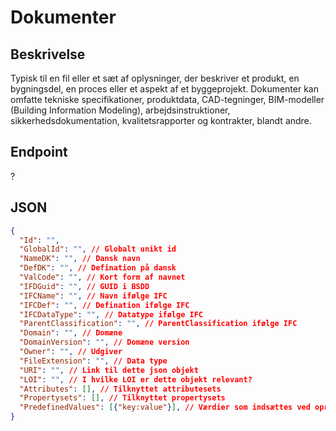 # Dokumenter

## Beskrivelse

Typisk til en fil eller et sæt af oplysninger, der beskriver et produkt, en bygningsdel, en proces eller et aspekt af et byggeprojekt. Dokumenter kan omfatte tekniske specifikationer, produktdata, CAD-tegninger, BIM-modeller (Building Information Modeling), arbejdsinstruktioner, sikkerhedsdokumentation, kvalitetsrapporter og kontrakter, blandt andre.

## Endpoint

?

## JSON

```json
{
  "Id": "",
  "GlobalId": "", // Globalt unikt id
  "NameDK": "", // Dansk navn
  "DefDK": "", // Defination på dansk
  "ValCode": "", // Kort form af navnet
  "IFDGuid": "", // GUID i BSDD
  "IFCName": "", // Navn ifølge IFC
  "IFCDef": "", // Defination ifølge IFC
  "IFCDataType": "", // Datatype ifølge IFC
  "ParentClassification": "", // ParentClassification ifølge IFC
  "Domain": "", // Domæne
  "DomainVersion": "", // Domæne version
  "Owner": "", // Udgiver
  "FileExtension": "", // Data type
  "URI": "", // Link til dette json objekt
  "LOI": "", // I hvilke LOI er dette objekt relevant?
  "Attributes": [], // Tilknyttet attributesets
  "Propertysets": [], // Tilknyttet propertysets
  "PredefinedValues": [{"key:value"}], // Værdier som indsættes ved oprettelse
}
```
